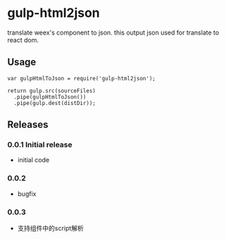 # gulp-html2json

translate weex's component to json. this output json used for translate to react dom.

## Usage
    var gulpHtmlToJson = require('gulp-html2json');

    return gulp.src(sourceFiles)
      .pipe(gulpHtmlToJson())
      .pipe(gulp.dest(distDir));


## Releases

### 0.0.1 Initial release
* initial code

### 0.0.2
* bugfix

### 0.0.3
* 支持组件中的script解析
